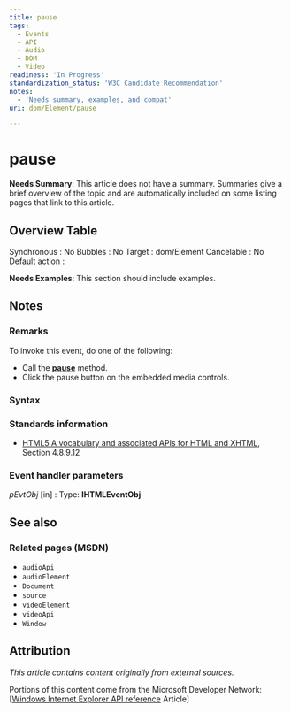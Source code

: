 ```yaml
---
title: pause
tags:
  - Events
  - API
  - Audio
  - DOM
  - Video
readiness: 'In Progress'
standardization_status: 'W3C Candidate Recommendation'
notes:
  - 'Needs summary, examples, and compat'
uri: dom/Element/pause

---
```

# pause

**Needs Summary**: This article does not have a summary. Summaries give a brief overview of the topic and are automatically included on some listing pages that link to this article.

## Overview Table

Synchronous
:   No
Bubbles
:   No
Target
:   dom/Element
Cancelable
:   No
Default action
:

**Needs Examples**: This section should include examples.

## Notes

### Remarks

To invoke this event, do one of the following:

-   Call the [**pause**](/dom/HTMLMediaElement/pause) method.
-   Click the pause button on the embedded media controls.

### Syntax

### Standards information

-   [HTML5 A vocabulary and associated APIs for HTML and XHTML](http://go.microsoft.com/fwlink/p/?linkid=221374), Section 4.8.9.12

### Event handler parameters

*pEvtObj* [in]
:   Type: ****IHTMLEventObj****

## See also

### Related pages (MSDN)

-   `audioApi`
-   `audioElement`
-   `Document`
-   `source`
-   `videoElement`
-   `videoApi`
-   `Window`

## Attribution

*This article contains content originally from external sources.*

Portions of this content come from the Microsoft Developer Network: [[Windows Internet Explorer API reference](http://msdn.microsoft.com/en-us/library/ie/hh828809%28v=vs.85%29.aspx) Article]


